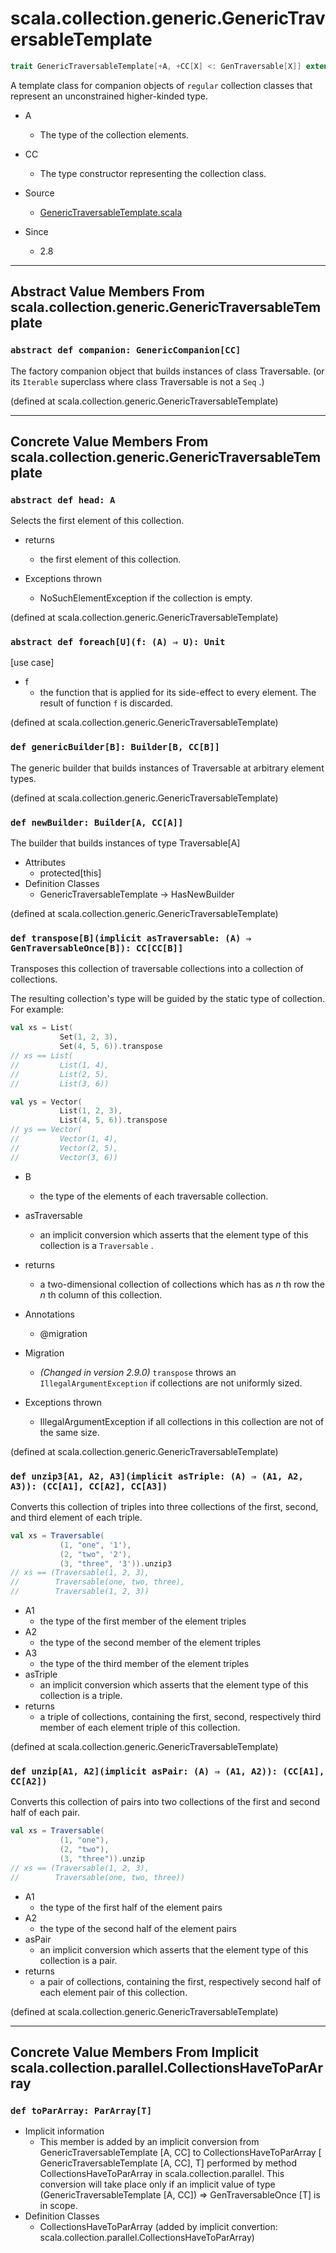 
#             scala.collection.generic.GenericTraversableTemplate             #

```scala
trait GenericTraversableTemplate[+A, +CC[X] <: GenTraversable[X]] extends HasNewBuilder[A, CC[A]]
```

A template class for companion objects of `regular` collection classes that
represent an unconstrained higher-kinded type.

* A
  * The type of the collection elements.
* CC
  * The type constructor representing the collection class.

* Source
  * [GenericTraversableTemplate.scala](https://github.com/scala/scala/tree/6d09a1ba5f/src/library/scala/collection/generic/GenericTraversableTemplate.scala#L1)
* Since
  * 2.8


--------------------------------------------------------------------------------
Abstract Value Members From scala.collection.generic.GenericTraversableTemplate
--------------------------------------------------------------------------------


### `abstract def companion: GenericCompanion[CC]`                           ###

The factory companion object that builds instances of class Traversable. (or its
 `Iterable` superclass where class Traversable is not a `Seq` .)

(defined at scala.collection.generic.GenericTraversableTemplate)


--------------------------------------------------------------------------------
Concrete Value Members From scala.collection.generic.GenericTraversableTemplate
--------------------------------------------------------------------------------


### `abstract def head: A`                                                   ###

Selects the first element of this collection.

* returns
  * the first element of this collection.

* Exceptions thrown
  * NoSuchElementException if the collection is empty.

(defined at scala.collection.generic.GenericTraversableTemplate)


### `abstract def foreach[U](f: (A) ⇒ U): Unit`                              ###

[use case]

* f
  * the function that is applied for its side-effect to every element. The
    result of function `f` is discarded.

(defined at scala.collection.generic.GenericTraversableTemplate)


### `def genericBuilder[B]: Builder[B, CC[B]]`                               ###

The generic builder that builds instances of Traversable at arbitrary element
types.

(defined at scala.collection.generic.GenericTraversableTemplate)


### `def newBuilder: Builder[A, CC[A]]`                                      ###

The builder that builds instances of type Traversable[A]

* Attributes
  * protected[this]
* Definition Classes
  * GenericTraversableTemplate → HasNewBuilder

(defined at scala.collection.generic.GenericTraversableTemplate)


### `def transpose[B](implicit asTraversable: (A) ⇒ GenTraversableOnce[B]): CC[CC[B]]` ###

Transposes this collection of traversable collections into a collection of
collections.

The resulting collection's type will be guided by the static type of collection.
For example:

```scala
val xs = List(
           Set(1, 2, 3),
           Set(4, 5, 6)).transpose
// xs == List(
//         List(1, 4),
//         List(2, 5),
//         List(3, 6))

val ys = Vector(
           List(1, 2, 3),
           List(4, 5, 6)).transpose
// ys == Vector(
//         Vector(1, 4),
//         Vector(2, 5),
//         Vector(3, 6))
```

* B
  * the type of the elements of each traversable collection.
* asTraversable
  * an implicit conversion which asserts that the element type of this
    collection is a `Traversable` .
* returns
  * a two-dimensional collection of collections which has as _n_ th row the _n_
    th column of this collection.

* Annotations
  * @migration
* Migration
  * _(Changed in version 2.9.0)_  `transpose` throws an
     `IllegalArgumentException` if collections are not uniformly sized.
* Exceptions thrown
  * IllegalArgumentException if all collections in this collection are not of
    the same size.

(defined at scala.collection.generic.GenericTraversableTemplate)


### `def unzip3[A1, A2, A3](implicit asTriple: (A) ⇒ (A1, A2, A3)): (CC[A1], CC[A2], CC[A3])` ###

Converts this collection of triples into three collections of the first, second,
and third element of each triple.

```scala
val xs = Traversable(
           (1, "one", '1'),
           (2, "two", '2'),
           (3, "three", '3')).unzip3
// xs == (Traversable(1, 2, 3),
//        Traversable(one, two, three),
//        Traversable(1, 2, 3))
```

* A1
  * the type of the first member of the element triples
* A2
  * the type of the second member of the element triples
* A3
  * the type of the third member of the element triples
* asTriple
  * an implicit conversion which asserts that the element type of this
    collection is a triple.
* returns
  * a triple of collections, containing the first, second, respectively third
    member of each element triple of this collection.

(defined at scala.collection.generic.GenericTraversableTemplate)


### `def unzip[A1, A2](implicit asPair: (A) ⇒ (A1, A2)): (CC[A1], CC[A2])`   ###

Converts this collection of pairs into two collections of the first and second
half of each pair.

```scala
val xs = Traversable(
           (1, "one"),
           (2, "two"),
           (3, "three")).unzip
// xs == (Traversable(1, 2, 3),
//        Traversable(one, two, three))
```

* A1
  * the type of the first half of the element pairs
* A2
  * the type of the second half of the element pairs
* asPair
  * an implicit conversion which asserts that the element type of this
    collection is a pair.
* returns
  * a pair of collections, containing the first, respectively second half of
    each element pair of this collection.

(defined at scala.collection.generic.GenericTraversableTemplate)


--------------------------------------------------------------------------------
Concrete Value Members From Implicit scala.collection.parallel.CollectionsHaveToParArray
--------------------------------------------------------------------------------


### `def toParArray: ParArray[T]`                                            ###

* Implicit information
  * This member is added by an implicit conversion from
    GenericTraversableTemplate [A, CC] to CollectionsHaveToParArray [
    GenericTraversableTemplate [A, CC], T] performed by method
    CollectionsHaveToParArray in scala.collection.parallel. This conversion will
    take place only if an implicit value of type (GenericTraversableTemplate [A,
    CC]) ⇒ GenTraversableOnce [T] is in scope.
* Definition Classes
  * CollectionsHaveToParArray
(added by implicit convertion: scala.collection.parallel.CollectionsHaveToParArray)
